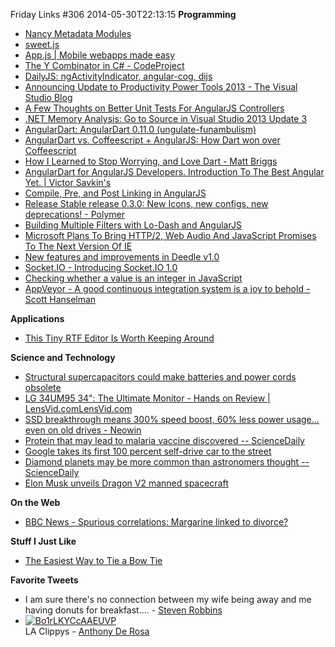 Friday Links #306
2014-05-30T22:13:15
**Programming**

  * [Nancy Metadata Modules](http://liddellj.com/nancy-metadata-modules/)
  * [sweet.js](http://sweetjs.org/)
  * [App.js | Mobile webapps made easy](http://code.kik.com/app/2/?utm_source=javascriptweekly&utm_medium=email)
  * [The Y Combinator in C# - CodeProject](http://www.codeproject.com/Articles/779013/The-Y-Combinator-in-Csharp)
  * [DailyJS: ngActivityIndicator, angular-cog, dijs](http://dailyjs.com/2014/05/26/angular-roundup/?utm_source=feedburner&utm_medium=feed&utm_campaign=Feed%3A+dailyjs+(DailyJS))
  * [Announcing Update to Productivity Power Tools 2013 - The Visual Studio Blog ](http://blogs.msdn.com/b/visualstudio/archive/2014/05/23/announcing-update-to-productivity-power-tools-2013.aspx)
  * [A Few Thoughts on Better Unit Tests For AngularJS Controllers](http://odetocode.com/blogs/scott/archive/2014/05/15/a-few-thoughts-on-better-unit-tests-for-angularjs-controllers.aspx)
  * [.NET Memory Analysis: Go to Source in Visual Studio 2013 Update 3 ](http://blogs.msdn.com/b/visualstudioalm/archive/2014/05/23/net-memory-analysis-go-to-source.aspx)
  * [AngularDart: AngularDart 0.11.0 (ungulate-funambulism)](http://blog.angulardart.org/2014/05/angulardart-0110-ungulate-funambulism.html?utm_source=ng-newsletter&utm_campaign=c31baf80fe-AngularJS_Newsletter_5_20_145_20_2014&utm_medium=email&utm_term=0_fa61364f13-c31baf80fe-88880093)
  * [AngularDart vs. Coffeescript + AngularJS: How Dart won over Coffeescript ](http://chadoh.com/angulardart-vs-coffeescript-angularjs-how-dart-won-over-coffeescript-halfway-through-the-game?utm_source=ng-newsletter&utm_campaign=c31baf80fe-AngularJS_Newsletter_5_20_145_20_2014&utm_medium=email&utm_term=0_fa61364f13-c31baf80fe-88880093)
  * [How I Learned to Stop Worrying, and Love Dart - Matt Briggs](http://mattbriggs.net/blog/2014/03/10/how-i-learned-to-stop-worrying/?utm_source=ng-newsletter&utm_campaign=c31baf80fe-AngularJS_Newsletter_5_20_145_20_2014&utm_medium=email&utm_term=0_fa61364f13-c31baf80fe-88880093)
  * [AngularDart for AngularJS Developers. Introduction To The Best Angular Yet. | Victor Savkin's](http://victorsavkin.com/post/86909839576/angulardart-for-angularjs-developers-introduction-to?utm_source=ng-newsletter&utm_campaign=c31baf80fe-AngularJS_Newsletter_5_20_145_20_2014&utm_medium=email&utm_term=0_fa61364f13-c31baf80fe-88880093)
  * [Compile, Pre, and Post Linking in AngularJS](http://odetocode.com/blogs/scott/archive/2014/05/28/compile-pre-and-post-linking-in-angularjs.aspx)
  * [Release Stable release 0.3.0: New Icons, new configs, new deprecations! - Polymer](https://github.com/Polymer/polymer/releases/tag/0.3.0)
  * [Building Multiple Filters with Lo-Dash and AngularJS](http://odetocode.com/blogs/scott/archive/2014/05/29/building-multiple-filters-with-lo-dash-and-angularjs.aspx)
  * [Microsoft Plans To Bring HTTP/2, Web Audio And JavaScript Promises To The Next Version Of IE](http://techcrunch.com/2014/05/28/microsoft-plans-to-bring-http2-web-audio-and-javascript-promises-to-the-next-version-of-ie/?ncid=rss&utm_source=feedburner&utm_medium=feed&utm_campaign=Feed%3A+Techcrunch+%28TechCrunch%29)
  * [New features and improvements in Deedle v1.0](http://tomasp.net/blog/2014/deedle-v1/)
  * [Socket.IO - Introducing Socket.IO 1.0](http://socket.io/blog/introducing-socket-io-1-0/?utm_source=javascriptweekly&utm_medium=email)
  * [Checking whether a value is an integer in JavaScript](http://www.2ality.com/2014/05/is-integer.html?utm_source=javascriptweekly&utm_medium=email)
  * [AppVeyor - A good continuous integration system is a joy to behold - Scott Hanselman](http://www.hanselman.com/blog/AppVeyorAGoodContinuousIntegrationSystemIsAJoyToBehold.aspx)

**Applications**

  * [This Tiny RTF Editor Is Worth Keeping Around](http://www.techsupportalert.com/cdn/tiny-rtf-editor-worth-keeping-around.htm?utm_source=feedburner&utm_medium=feed&utm_campaign=Feed%3A+gizmosbest+%28Gizmo%27s+Best-ever+Freeware%29)

**Science and Technology**

  * [Structural supercapacitors could make batteries and power cords obsolete](http://www.gizmag.com/structural-supercapacitors-batteries-obsolete/32246/)
  * [LG 34UM95 34": The Ultimate Monitor - Hands on Review | LensVid.comLensVid.com](http://lensvid.com/gear/lg-34um95-34-the-ultimate-monitor-hands-on-review/)
  * [SSD breakthrough means 300% speed boost, 60% less power usage... even on old drives - Neowin](http://www.neowin.net/news/ssd-breakthrough-means-300-speed-boost-60-less-power-usage-even-on-old-drives)
  * [Protein that may lead to malaria vaccine discovered -- ScienceDaily](http://www.sciencedaily.com/releases/2014/05/140522141424.htm)
  * [Google takes its first 100 percent self-drive car to the street](http://www.gizmag.com/google-self-driving-car/32278/)
  * [Diamond planets may be more common than astronomers thought -- ScienceDaily](http://www.sciencedaily.com/releases/2014/05/140527220554.htm)
  * [Elon Musk unveils Dragon V2 manned spacecraft](http://www.gizmag.com/dragon-v2-manned-spacecraft/32274/)

**On the Web**

  * [BBC News - Spurious correlations: Margarine linked to divorce?](http://m.bbc.com/news/magazine-27537142)

**Stuff I Just Like**

  * [The Easiest Way to Tie a Bow Tie](http://lifehacker.com/the-easiest-way-to-tie-a-bow-tie-1583523991)

**Favorite Tweets**

  * I am sure there's no connection between my wife being away and me having donuts for breakfast.... - [Steven Robbins](https://twitter.com/Grumpydev/status/470102854074912768)
  * [![Bo1rLKYCcAAEUVP](http://az667460.vo.msecnd.net/cdn/images/blog/Windows-Live-Writer/Friday-Links-306_FCC2/Bo1rLKYCcAAEUVP_thumb.png)](http://az667460.vo.msecnd.net/cdn/images/blog/Windows-Live-Writer/Friday-Links-306_FCC2/Bo1rLKYCcAAEUVP_2.png)  
LA Clippys - [Anthony De Rosa](https://twitter.com/AntDeRosa/status/472151375770447872)  
  

